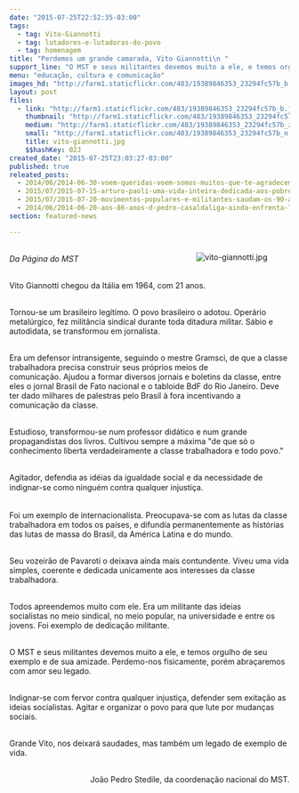 ```yaml
---
date: "2015-07-25T22:52:35-03:00"
tags:
  - tag: Vito-Giannotti
  - tag: lutadores-e-lutadoras-do-povo
  - tag: homenagem
title: "Perdemos um grande camarada, Vito Giannotti\n "
support_line: "O MST e seus militantes devemos muito a ele, e temos orgulho de seu exemplo e de sua amizade. Perdemo-nos fisicamente, porém abraçaremos com amor seu legado."
menu: "educação, cultura e comunicação"
images_hd: "http://farm1.staticflickr.com/483/19389846353_23294fc57b_b.jpg"
layout: post
files:
  - link: "http://farm1.staticflickr.com/483/19389846353_23294fc57b_b.jpg"
    thumbnail: "http://farm1.staticflickr.com/483/19389846353_23294fc57b_t.jpg"
    medium: "http://farm1.staticflickr.com/483/19389846353_23294fc57b_z.jpg"
    small: "http://farm1.staticflickr.com/483/19389846353_23294fc57b_n.jpg"
    title: vito-giannotti.jpg
    $$hashKey: 02J
created_date: "2015-07-25T23:03:27-03:00"
published: true
releated_posts:
  - 2014/06/2014-06-30-voem-queridas-voem-somos-muitos-que-te-agradecem.md-e
  - 2015/07/2015-07-15-arturo-paoli-uma-vida-inteira-dedicada-aos-pobres.md
  - 2015/07/2015-07-20-movimentos-populares-e-militantes-saudam-os-90-anos-de-clara-charf.md
  - 2014/06/2014-06-20-aos-86-anos-d-pedro-casaldaliga-ainda-enfrenta-lobos-e-fala-de-esperanca.md-e
section: featured-news

---
```

<figure class="image" style="float:right"><img alt="vito-giannotti.jpg" src="http://farm1.staticflickr.com/483/19389846353_23294fc57b_b.jpg" />
<figcaption></figcaption>
</figure>

<p><br />
<em>Da P&aacute;gina do MST</em></p>

<p><br />
Vito Giannotti chegou da It&aacute;lia&nbsp;em 1964, com 21 anos.</p>

<p><br />
Tornou-se um brasileiro leg&iacute;timo. O povo brasileiro o adotou. Oper&aacute;rio metal&uacute;rgico, fez milit&acirc;ncia sindical durante toda ditadura militar.&nbsp;S&aacute;bio&nbsp;e autodidata, se transformou em jornalista.</p>

<p><br />
Era um defensor intransigente, seguindo o mestre Gramsci, de que a classe trabalhadora precisa construir seus pr&oacute;prios meios de comunica&ccedil;&atilde;o.&nbsp;Ajudou a formar diversos jornais e boletins da classe, entre eles o jornal Brasil de Fato nacional e o tabloide BdF do Rio Janeiro.&nbsp;Deve ter dado milhares de palestras pelo Brasil &agrave;&nbsp;fora incentivando a comunica&ccedil;&atilde;o da classe.</p>

<p><br />
Estudioso, transformou-se num professor did&aacute;tico e num grande propagandistas dos livros.&nbsp;Cultivou&nbsp;sempre a m&aacute;xima &quot;de que s&oacute; o conhecimento liberta verdadeiramente a classe trabalhadora e todo povo.&quot;</p>

<p><br />
Agitador, defendia as id&eacute;ias da igualdade social e da necessidade de indignar-se<span style="line-height: 20.7999992370605px;">&nbsp;como ningu&eacute;m</span> contra qualquer injusti&ccedil;a.</p>

<p><br />
Foi um exemplo de internacionalista.&nbsp;Preocupava-se com as lutas da classe trabalhadora em todos os pa&iacute;ses, e difundia permanentemente as hist&oacute;rias das lutas de massa&nbsp;do Brasil, da Am&eacute;rica Latina e do mundo.</p>

<p><br />
Seu vozeir&atilde;o de Pavaroti&nbsp;o deixava ainda mais contundente.&nbsp;Viveu uma vida simples, coerente e dedicada unicamente aos interesses da classe trabalhadora.</p>

<p><br />
Todos apreendemos muito com ele. Era um militante das ideias socialistas&nbsp;no meio sindical, no meio popular, na universidade e entre os jovens.&nbsp;Foi exemplo de dedica&ccedil;&atilde;o militante.</p>

<p><br />
O MST e seus militantes devemos muito a ele, e temos orgulho de seu exemplo e de sua amizade.&nbsp;Perdemo-nos&nbsp;fisicamente, por&eacute;m abra&ccedil;aremos com amor&nbsp;seu legado.&nbsp;</p>

<p><br />
Indignar-se com fervor contra qualquer injusti&ccedil;a,&nbsp;defender sem exita&ccedil;&atilde;o as ideias socialistas.&nbsp;Agitar e organizar o povo&nbsp;para que lute por mudan&ccedil;as sociais.</p>

<p><br />
Grande Vito, nos deixar&aacute; saudades, mas tamb&eacute;m um legado de exemplo de vida.</p>

<p style="text-align: right;"><br />
Jo&atilde;o Pedro Stedile, da coordena&ccedil;&atilde;o nacional do&nbsp;MST.</p>
